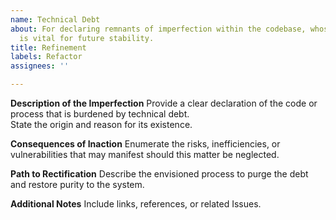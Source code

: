 ```yaml
---
name: Technical Debt
about: For declaring remnants of imperfection within the codebase, whose refinement
  is vital for future stability.
title: Refinement
labels: Refactor
assignees: ''

---
```


**Description of the Imperfection**
Provide a clear declaration of the code or process that is burdened by technical debt.  
State the origin and reason for its existence.

**Consequences of Inaction**
Enumerate the risks, inefficiencies, or vulnerabilities that may manifest should this matter be neglected.

**Path to Rectification**
Describe the envisioned process to purge the debt and restore purity to the system.

**Additional Notes**
Include links, references, or related Issues.
